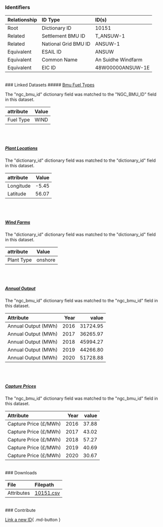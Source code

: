 ### Identifiers

| Relationship   | ID Type              | ID(s)              |
|:---------------|:---------------------|:-------------------|
| Root           | Dictionary ID        | 10151              |
| Related        | Settlement BMU ID    | T_ANSUW-1          |
| Related        | National Grid BMU ID | ANSUW-1            |
| Equivalent     | ESAIL ID             | ANSUW              |
| Equivalent     | Common Name          | An Suidhe Windfarm |
| Equivalent     | EIC ID               | 48W00000ANSUW-1E   |

<br>
### Linked Datasets
##### <a href="https://osuked.github.io/Power-Station-Dictionary/datasets/bmu-fuel-types">Bmu Fuel Types</a>



The "ngc_bmu_id" dictionary field was matched to the "NGC_BMU_ID" field in this dataset.

| attribute   | Value   |
|:------------|:--------|
| Fuel Type   | WIND    |

<br><br>
##### <a href="https://osuked.github.io/Power-Station-Dictionary/datasets/plant-locations">Plant Locations</a>



The "dictionary_id" dictionary field was matched to the "dictionary_id" field in this dataset.

| attribute   |   Value |
|:------------|--------:|
| Longitude   |   -5.45 |
| Latitude    |   56.07 |

<br><br>
##### <a href="https://osuked.github.io/Power-Station-Dictionary/datasets/wind-farms">Wind Farms</a>



The "dictionary_id" dictionary field was matched to the "dictionary_id" field in this dataset.

| attribute   | Value   |
|:------------|:--------|
| Plant Type  | onshore |

<br><br>
##### <a href="https://osuked.github.io/Power-Station-Dictionary/datasets/annual-output">Annual Output</a>



The "ngc_bmu_id" dictionary field was matched to the "ngc_bmu_id" field in this dataset.

| Attribute           |   Year |    value |
|:--------------------|-------:|---------:|
| Annual Output (MWh) |   2016 | 31724.95 |
| Annual Output (MWh) |   2017 | 36265.97 |
| Annual Output (MWh) |   2018 | 45994.27 |
| Annual Output (MWh) |   2019 | 44266.80 |
| Annual Output (MWh) |   2020 | 51728.88 |

<br><br>
##### <a href="https://osuked.github.io/Power-Station-Dictionary/datasets/capture-prices">Capture Prices</a>



The "ngc_bmu_id" dictionary field was matched to the "ngc_bmu_id" field in this dataset.

| Attribute             |   Year |   value |
|:----------------------|-------:|--------:|
| Capture Price (£/MWh) |   2016 |   37.88 |
| Capture Price (£/MWh) |   2017 |   43.02 |
| Capture Price (£/MWh) |   2018 |   57.27 |
| Capture Price (£/MWh) |   2019 |   40.69 |
| Capture Price (£/MWh) |   2020 |   30.67 |


<br>
### Downloads


| File       | Filepath                                                                              |
|:-----------|:--------------------------------------------------------------------------------------|
| Attributes | [10151.csv](https://osuked.github.io/Power-Station-Dictionary/object_attrs/10151.csv) |


<br>
### Contribute

[Link a new ID](https://docs.google.com/forms/d/e/1FAIpQLSc5jRsQ7NgiLLXbwo9PUdwTQyuqbRwThltG56-o6NVSe7E_nw/viewform?usp=pp_url&entry.251912331=10151){ .md-button }